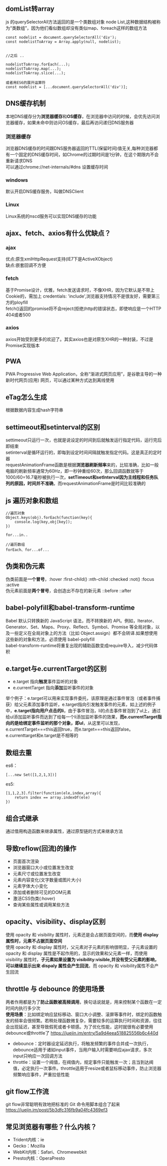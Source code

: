 ##  domList转array
js 的querySelectorAll方法返回的是一个类数组对象 node List,这种数据结构被称为“类数组”，因为他们看似数组却没有类似map、foreach这样的数组方法
````
const nodelist = document.querySelectorAll('div');
const nodelistToArray = Array.apply(null, nodelist);


//之后 ..

nodelistToArray.forEach(...);
nodelistToArray.map(...);
nodelistToArray.slice(...);

或者用ES6的展开运算符
const nodelist = [...document.querySelectorAll('div')];
````
## DNS缓存机制
本地DNS缓存分为**浏览器缓存**和**OS缓存**，在浏览器中访问的时候，会优先访问浏览器缓存，如果未命中则访问OS缓存，最后再访问递归DNS服务器
### 浏览器缓存
浏览器DNS缓存的时间跟DNS服务器返回的TTL(保留时间)值无关,每种浏览器都有一个固定的DNS缓存时间，如Chrome的过期时间是1分钟，在这个期限内不会重新请求DNS  
可以通过chrome://net-internals/#dns 设置缓存时间
### windows
默认开启DNS缓存服务，叫做DNSClient
### Linux
Linux系统的nscd服务可以实现DNS缓存的功能

## ajax、fetch、axios有什么优缺点？
### ajax  
优点:原生xmlHttpRequest支持(IE7下是ActiveXObject)  
缺点:嵌套回调不方便  
### fetch
基于Promise设计，优雅，fetch发送请求时，不像XHR，因为它默认是不带上Cookie的，需加上 credentials: 'include',浏览器支持情况不是很友好，需要第三方的ployfill  
fetch()返回的promise将不会reject(拒绝)http的错误状态，即使响应是一个HTTP 404或者500
### axios
axios开始受到更多的欢迎了。其实axios也是对原生XHR的一种封装，不过是Promise实现版本

## PWA
PWA Progressive Web Application，全称“渐进式网页应用”，是谷歌主导的一种新时代网页(应用) 网页，可以通过某种方式达到离线使用
## eTag怎么生成
根据数据内容生成hash字符串
## settimeout和setinterval的区别
settimeout只运行一次，也就是说设定的时间到后就触发运行指定代码，运行完后即结束  
setinterval是循环运行的，即每到设定时间间隔就触发指定代码。这是真正的定时器   
requestAnimationFrame函数是根据**浏览器刷新频率**来的，比较准确，比如一般电脑的刷新频率通常为60Hz，即一秒钟重绘60次，那么回调函数就等于1000/60=16.7毫秒被执行一次，**setTimeout和setInterval因为主线程和任务队列的原因，时间并不准确**，而requestAnimationFrame是时间比较准确的
## js 遍历对象和数组
````
//遍历对象
Object.keys(obj).forEach(function(key){
    console.log(key,obj[key]);
})

for...in..

//遍历数组
forEach、for...of...
````
## 伪类和伪元素
伪类前面是**一个冒号**，:hover :first-child() :nth-child :checked :not() :focus :active  
伪元素前面是**两个冒号**，会创造出不存在的新元素  ::before ::after

## babel-polyfill和babel-transform-runtime
Babel 默认只转换新的 JavaScript 语法，而不转换新的 API。例如，Iterator、Generator、Set、Maps、Proxy、Reflect、Symbol、Promise 等全局对象，以及一些定义在全局对象上的方法（比如 Object.assign）都不会转译.如果想使用这些新的对象和方法，必须使用 babel-polyfill  
babel-transform-runtime将重复出现的辅助函数变成require导入，减少代码体积
## e.target与e.currentTarget的区别
* e.target 指向**触发**事件监听的对象
* e.currentTarget 指向**添加**监听事件的对象

举个例子：e.target可以用来实现事件委托，该原理是通过事件冒泡（或者事件捕获）给父元素添加事件监听，e.target指向引发触发事件的元素，如上述的例子中，**e.target指向用户点击的li**，由于事件冒泡，li的点击事件冒泡到了ul上，通过给ul添加监听事件而达到了给每一个li添加监听事件的效果，**而e.currentTarget指向的是给绑定事件监听的那个对象，即ul**，从这里可以发现，e.currentTarget===this返回true，而e.target===this返回false。e.currenttarget和e.target是不相等的
## 数组去重
es6：
````
[...new Set([1,2,1,3])]
````
es5:
````
[1,1,2,3].filter(function(ele,index,array){
    return index == array.indexOf(ele)
})
````
## 组合式继承
通过借用构造函数来继承属性，通过原型链的方式来继承方法
## 导致reflow(回流)的操作
* 页面首次渲染
* 浏览器窗口大小或位置发生改变
* 元素尺寸或位置发生改变
* 元素内容变化(文字数量或图片大小)
* 元素字体大小变化
* 添加或者删除可见的DOM元素
* 激活CSS伪类(:hover)
* 查询某些属性或调用某些方法
## opacity、visibility、display区别
使用 opacity 和 visibility 属性时，元素还是会占据页面空间的，而**使用 display 属性时，元素不占据页面空间**    
使用 opacity 和 display 属性时，父元素对子元素的影响很明显，子元素设置的 opacity 和 display 属性是不起作用的，显示的效果和父元素一样，而使用 visibility 属性时，**子元素如果设置为 visibility:visible,并没有受父元素的影响，可以继续显示出来**
**dispaly 属性会产生回流**，而 opacity 和 visibility属性不会产生回流
## throttle 与 debounce 的使用场景
两者作用都是为了**防止函数被高频调用**，换句话说就是，用来控制某个函数在一定时间内执行多少次  
**使用场景**：比如绑定响应鼠标移动、窗口大小调整、滚屏等事件时，绑定的函数触发的频率会很频繁。若稍处理函数微复杂，需要较多的运算执行时间和资源，往往会出现延迟，甚至导致假死或者卡顿感。为了优化性能，这时就很有必要使用debounce或throttle了
https://juejin.im/entry/5a9d4eea518825556b6c440d
* debounce：定时器设定延迟执行，将触发频繁的事件合并成一次执行，debounce适用于诸如input事件，当用户输入时需要响应ajax请求，多次input只响应一次回调方法
* throttle：设置一个阀值，在阀值内，规定事件只能触发一次；且当到达阀值，必定执行一次事件。throttle适用于resize或者鼠标移动事件，防止浏览器频繁响应事件，严重拉低性能
## git flow工作流
git flow非常聪明有效地把标准的 Git 命令用脚本组合了起来
https://juejin.im/post/5b3dfc316fb9a04fc4369ef3
## 常见浏览器有哪些？什么内核？
* Trident内核：ie
* Gecko：Mozilla
* WebKit内核：Safari、Chromewebkit
* Presto内核：OperaPresto